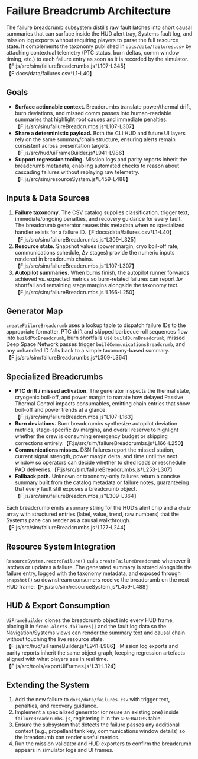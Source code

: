 # Failure Breadcrumb Architecture

The failure breadcrumb subsystem distills raw fault latches into short causal
summaries that can surface inside the HUD alert tray, Systems fault log, and
mission log exports without requiring players to parse the full resource state.
It complements the taxonomy published in `docs/data/failures.csv` by attaching
contextual telemetry (PTC status, burn deltas, comm window timing, etc.) to each
failure entry as soon as it is recorded by the simulator.【F:js/src/sim/failureBreadcrumbs.js†L107-L345】【F:docs/data/failures.csv†L1-L40】

## Goals

- **Surface actionable context.** Breadcrumbs translate power/thermal drift,
  burn deviations, and missed comm passes into human-readable summaries that
  highlight root causes and immediate penalties.【F:js/src/sim/failureBreadcrumbs.js†L107-L307】
- **Share a deterministic payload.** Both the CLI HUD and future UI layers rely
  on the same summary/chain structure, ensuring alerts remain consistent across
  presentation targets.【F:js/src/hud/uiFrameBuilder.js†L941-L986】
- **Support regression tooling.** Mission logs and parity reports inherit the
  breadcrumb metadata, enabling automated checks to reason about cascading
  failures without replaying raw telemetry.【F:js/src/sim/resourceSystem.js†L459-L488】

## Inputs & Data Sources

1. **Failure taxonomy.** The CSV catalog supplies classification, trigger text,
   immediate/ongoing penalties, and recovery guidance for every fault. The
   breadcrumb generator reuses this metadata when no specialized handler exists
   for a failure ID.【F:docs/data/failures.csv†L1-L40】【F:js/src/sim/failureBreadcrumbs.js†L309-L325】
2. **Resource state.** Snapshot values (power margin, cryo boil-off rate,
   communications schedule, Δv stages) provide the numeric inputs rendered in
   breadcrumb chains.【F:js/src/sim/failureBreadcrumbs.js†L107-L307】
3. **Autopilot summaries.** When burns finish, the autopilot runner forwards
   achieved vs. expected metrics so burn-related failures can report Δv shortfall
   and remaining stage margins alongside the taxonomy text.【F:js/src/sim/failureBreadcrumbs.js†L166-L250】

## Generator Map

`createFailureBreadcrumb` uses a lookup table to dispatch failure IDs to the
appropriate formatter. PTC drift and skipped barbecue roll sequences flow into
`buildPtcBreadcrumb`, burn shortfalls use `buildBurnBreadcrumb`, missed Deep
Space Network passes trigger `buildCommunicationsBreadcrumb`, and any unhandled
ID falls back to a simple taxonomy-based summary.【F:js/src/sim/failureBreadcrumbs.js†L309-L364】

## Specialized Breadcrumbs

- **PTC drift / missed activation.** The generator inspects the thermal state,
  cryogenic boil-off, and power margin to narrate how delayed Passive Thermal
  Control impacts consumables, emitting chain entries that show boil-off and
  power trends at a glance.【F:js/src/sim/failureBreadcrumbs.js†L107-L163】
- **Burn deviations.** Burn breadcrumbs synthesize autopilot deviation metrics,
  stage-specific Δv margins, and overall reserve to highlight whether the crew is
  consuming emergency budget or skipping corrections entirely.【F:js/src/sim/failureBreadcrumbs.js†L166-L250】
- **Communications misses.** DSN failures report the missed station, current
  signal strength, power margin delta, and time until the next window so operators
  can decide whether to shed loads or reschedule PAD deliveries.【F:js/src/sim/failureBreadcrumbs.js†L253-L307】
- **Fallback path.** Unknown or taxonomy-only failures return a concise summary
  built from the catalog metadata or failure notes, guaranteeing that every fault
  still exposes a breadcrumb object.【F:js/src/sim/failureBreadcrumbs.js†L309-L364】

Each breadcrumb emits a `summary` string for the HUD’s alert chip and a `chain`
array with structured entries (label, value, trend, raw numbers) that the Systems
pane can render as a causal walkthrough.【F:js/src/sim/failureBreadcrumbs.js†L127-L244】

## Resource System Integration

`ResourceSystem.recordFailure()` calls `createFailureBreadcrumb` whenever it
latches or updates a failure. The generated summary is stored alongside the
failure entry, logged with the taxonomy metadata, and exposed through
`snapshot()` so downstream consumers receive the breadcrumb on the next HUD
frame.【F:js/src/sim/resourceSystem.js†L459-L488】

## HUD & Export Consumption

`UiFrameBuilder` clones the breadcrumb object into every HUD frame, placing it in
`frame.alerts.failures[]` and the fault log data so the Navigation/Systems views
can render the summary text and causal chain without touching the live resource
state.【F:js/src/hud/uiFrameBuilder.js†L941-L986】 Mission log exports and parity
reports inherit the same object graph, keeping regression artefacts aligned with
what players see in real time.【F:js/src/tools/exportUiFrames.js†L31-L124】

## Extending the System

1. Add the new failure to `docs/data/failures.csv` with trigger text, penalties,
   and recovery guidance.
2. Implement a specialized generator (or reuse an existing one) inside
   `failureBreadcrumbs.js`, registering it in the `GENERATORS` table.
3. Ensure the subsystem that detects the failure passes any additional context
   (e.g., propellant tank key, communications window details) so the breadcrumb
   can render useful metrics.
4. Run the mission validator and HUD exporters to confirm the breadcrumb appears
   in simulator logs and UI frames.
